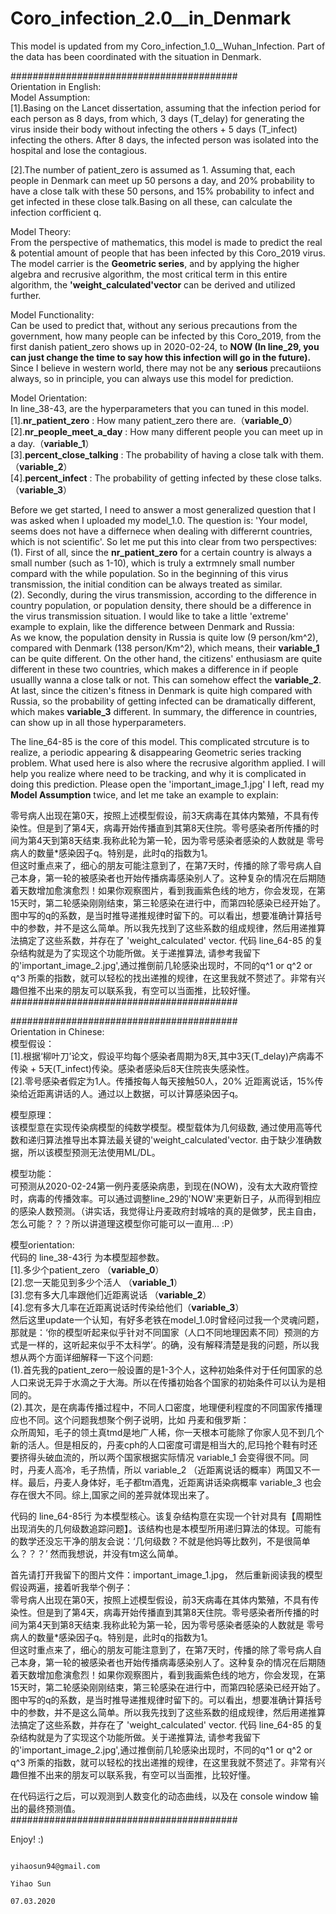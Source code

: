 # Coro_infection_2.0__in_Denmark  
  
This model is updated from my Coro_infection_1.0__Wuhan_Infection. Part of the data has been coordinated with the situation in Denmark.
  
#########################################  
Orientation in English:  
Model Assumption:  
[1].Basing on the Lancet dissertation, assuming that the infection period for each person as 8 days, from which, 3 days (T_delay) for generating the virus inside their body without infecting the others + 5 days (T_infect) infecting the others. After 8 days, the infected person was isolated into the hospital and lose the contagious.  
  
[2].The number of patient_zero is assumed as 1. Assuming that, each people in Denmark can meet up 50 persons a day, and 20% probability to have a close talk with these 50 persons, and 15% probability to infect and get infected in these close talk.Basing on all these, can calculate the infection corfficient q.  
  
Model Theory:  
From the perspective of mathematics, this model is made to predict the real & potential amount of people that has been infected by this Coro_2019 virus. The model carrier is the __Geometric series__, and by applying the higher algebra and recrusive algorithm, the most critical term in this entire algorithm, the __'weight_calculated'vector__ can be derived and utilized further.  
  
Model Functionality:  
Can be used to predict that, without any serious precautions from the government, how many people can be infected by this Coro_2019, from the first danish patient_zero shows up in 2020-02-24, to __NOW (In line_29, you can just change the time to say how this infection will go in the future).__ Since I believe in western world, there may not be any __serious__ precautiions always, so in principle, you can always use this model for prediction.  
  
Model Orientation:  
In line_38-43, are the hyperparameters that you can tuned in this model.    
[1].__nr_patient_zero__       : How many patient_zero there are.（__variable_0__）  
[2].__nr_people_meet_a_day__  : How many different people you can meet up in a day.（__variable_1__）    
[3].__percent_close_talking__ : The probability of having a close talk with them.（__variable_2__）  
[4].__percent_infect__        : The probability of getting infected by these close talks.（__variable_3__）    
  
Before we get started, I need to answer a most generalized question that I was asked when I uploaded my model_1.0. The question is: 'Your model, seems does not have a differnece when dealing with differernt countries, which is not scientific'. So let me put this into clear from two perspectives:  
(1). First of all, since the __nr_patient_zero__ for a certain country is always a small number (such as 1-10), which is truly a extrmnely small number compard with the while population. So in the beginning of this virus transmission, the initial condition can be always treated as similar.  
(2). Secondly, during the virus transmission, according to the difference in country population, or population density, there should be a difference in the virus transmission situation. I would like to take a little 'extreme' example to explain, like the difference between Denmark and Russia:  
As we know, the population density in Russia is quite low (9 person/km^2), compared with Denmark (138 person/Km^2), which means, their __variable_1__ can be quite different. On the other hand, the citizens' enthusiasm are quite different in these two countries, which makes a difference in if people usuallly wanna a close talk or not. This can somehow effect the __variable_2__. At last, since the citizen's fitness in Denmark is quite high compared with Russia, so the probability of getting infected can be dramatically different, which makes __variable_3__ different. In summary, the difference in countries, can show up in all those hyperparameters.  
  
The line_64-85 is the core of this model. This complicated strcuture is to realize, a periodic appearing & disappearing Geometric series tracking problem. What used here is also where the recrusive algorithm applied. I will help you realize where need to be tracking, and why it is complicated in doing this prediction. Please open the 'important_image_1.jpg' I left, read my __Model Assumption__ twice, and let me take an example to explain:  


零号病人出现在第0天，按照上述模型假设，前3天病毒在其体内繁殖，不具有传染性。但是到了第4天，病毒开始传播直到其第8天住院。零号感染者所传播的时间为第4天到第8天结束.我称此轮为第一轮，因为零号感染者感染的人数就是 零号病人的数量*感染因子q。特别是，此时q的指数为1。  
但这时重点来了，细心的朋友可能注意到了，在第7天时，传播的除了零号病人自己本身，第一轮的被感染者也开始传播病毒感染别人了。这种复杂的情况在后期随着天数增加愈演愈烈！如果你观察图片，看到我画紫色线的地方，你会发现，在第15天时，第二轮感染刚刚结束，第三轮感染在进行中，而第四轮感染已经开始了。图中写的q的系数，是当时推导递推规律时留下的。可以看出，想要准确计算括号中的参数，并不是这么简单。所以我先找到了这些系数的组成规律，然后用递推算法搞定了这些系数，并存在了 'weight_calculated' vector. 代码 line_64-85 的复杂结构就是为了实现这个功能所做。关于递推算法, 请参考我留下的'important_image_2.jpg',通过推倒前几轮感染出现时，不同的q^1 or q^2 or q^3 所乘的指数，就可以轻松的找出递推的规律，在这里我就不赘述了。非常有兴趣但推不出来的朋友可以联系我，有空可以当面推，比较好懂。
#########################################  
  
#########################################  
Orientation in Chinese:  
模型假设：  
[1].根据‘柳叶刀’论文，假设平均每个感染者周期为8天,其中3天(T_delay)产病毒不传染 + 5天(T_infect)传染。感染者感染后8天住院丧失感染性。  
[2].零号感染者假定为1人。传播按每人每天接触50人，20% 近距离说话，15%传染给近距离讲话的人。通过以上数据，可以计算感染因子q。
  
模型原理：  
该模型意在实现传染病模型的纯数学模型。模型载体为几何级数, 通过使用高等代数和递归算法推导出本算法最关键的'weight_calculated'vector. 由于缺少准确数据，所以该模型预测无法使用ML/DL。
  
模型功能：  
可预测从2020-02-24第一例丹麦感染病患，到现在(NOW)，没有太大政府管控时，病毒的传播效率。可以通过调整line_29的'NOW'来更新日子，从而得到相应的感染人数预测。（讲实话，我觉得让丹麦政府封城啥的真的是做梦，民主自由，怎么可能？？？所以讲道理这模型你可能可以一直用...  :P）

模型orientation:  
代码的 line_38-43行 为本模型超参数。  
[1].多少个patient_zero  （__variable_0__）   
[2].您一天能见到多少个活人 （__variable_1__）  
[3].您有多大几率跟他们近距离说话 （__variable_2__）  
[4].您有多大几率在近距离说话时传染给他们（__variable_3__）  
然后这里update一个认知，有好多老铁在model_1.0时曾经问过我一个灵魂问题，那就是：‘你的模型听起来似乎针对不同国家（人口不同地理因素不同）预测的方式是一样的，这听起来似乎不太科学’。的确，没有解释清楚是我的问题，所以我想从两个方面详细解释一下这个问题:    
(1).首先我的patient_zero一般设置的是1-3个人，这种初始条件对于任何国家的总人口来说无异于水滴之于大海。所以在传播初始各个国家的初始条件可以认为是相同的。  
(2).其次，是在病毒传播过程中，不同人口密度，地理便利程度的不同国家传播理应也不同。这个问题我想聚个例子说明，比如 丹麦和俄罗斯：    
众所周知，毛子的领土真tmd是地广人稀，你一天根本可能除了你家人见不到几个新的活人。但是相反的，丹麦cph的人口密度可谓是相当大的,尼玛抢个鞋有时还要挤得头破血流的，所以两个国家根据实际情况 variable_1 会变得很不同。同时，丹麦人高冷，毛子热情，所以 variable_2 （近距离说话的概率）两国又不一样。最后，丹麦人身体好，毛子都tm酒鬼，近距离讲话染病概率 variable_3 也会存在很大不同。综上,国家之间的差异就体现出来了。  
  
  
代码的 line_64-85行 为本模型核心。该复杂结构意在实现一个针对具有【周期性出现消失的几何级数追踪问题】。该结构也是本模型所用递归算法的体现。可能有的数学还没忘干净的朋友会说：‘几何级数？不就是他妈等比数列，不是很简单么？？？’ 然而我想说，并没有tm这么简单。

首先请打开我留下的图片文件：important_image_1.jpg， 然后重新阅读我的模型假设两遍，接着听我举个例子：  
零号病人出现在第0天，按照上述模型假设，前3天病毒在其体内繁殖，不具有传染性。但是到了第4天，病毒开始传播直到其第8天住院。零号感染者所传播的时间为第4天到第8天结束.我称此轮为第一轮，因为零号感染者感染的人数就是 零号病人的数量*感染因子q。特别是，此时q的指数为1。  
但这时重点来了，细心的朋友可能注意到了，在第7天时，传播的除了零号病人自己本身，第一轮的被感染者也开始传播病毒感染别人了。这种复杂的情况在后期随着天数增加愈演愈烈！如果你观察图片，看到我画紫色线的地方，你会发现，在第15天时，第二轮感染刚刚结束，第三轮感染在进行中，而第四轮感染已经开始了。图中写的q的系数，是当时推导递推规律时留下的。可以看出，想要准确计算括号中的参数，并不是这么简单。所以我先找到了这些系数的组成规律，然后用递推算法搞定了这些系数，并存在了 'weight_calculated' vector. 代码 line_64-85 的复杂结构就是为了实现这个功能所做。关于递推算法, 请参考我留下的'important_image_2.jpg',通过推倒前几轮感染出现时，不同的q^1 or q^2 or q^3 所乘的指数，就可以轻松的找出递推的规律，在这里我就不赘述了。非常有兴趣但推不出来的朋友可以联系我，有空可以当面推，比较好懂。

在代码运行之后，可以观测到人数变化的动态曲线，以及在 console window 输出的最终预测值。  
#########################################  
  
Enjoy! :)


                                                                                               yihaosun94@gmail.com
                                                                                                          Yihao Sun
                                                                                                         07.03.2020
